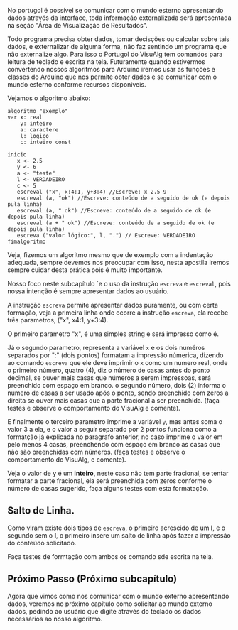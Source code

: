 No portugol é possível se comunicar com o mundo esterno apresentando dados através da interface, toda informação externalizada será apresentada na seção "Área de Visualização de Resultados".

Todo programa precisa obter dados, tomar decisções ou calcular sobre tais dados, e externalizar de alguma forma, não faz sentindo um programa que não externalize algo. Para isso o Portugol do VisuAlg tem comandos para leitura de teclado e escrita na tela. Futuramente quando estivermos convertendo nossos algoritmos para Arduino iremos usar as funções e classes do Arduino que nos permite obter dados e se comunicar com o mundo esterno conforme recursos disponíveis.

Vejamos o algoritmo abaixo:

```
algoritmo "exemplo"
var x: real
    y: inteiro
    a: caractere
    l: logico
    c: inteiro const
    
inicio
   x <- 2.5
   y <- 6
   a <- "teste"
   l <- VERDADEIRO
   c <- 5
   escreval ("x", x:4:1, y+3:4) //Escreve: x 2.5 9
   escreval (a, "ok") //Escreve: conteúdo de a seguido de ok (e depois pula linha)
   escreval (a, " ok") //Escreve: conteúdo de a seguido de ok (e depois pula linha)
   escreval (a + " ok") //Escreve: conteúdo de a seguido de ok (e depois pula linha)
   escreva ("valor lógico:", l, ".") // Escreve: VERDADEIRO
fimalgoritmo
```

Veja, fizemos um algoritmo mesmo que de exemplo com a indentação adequada, sempre devemos nos preocupar com isso, nesta apostila iremos sempre cuidar desta prática pois é muito importante.

Nosso foco neste subcapítulo ´e o uso da instrução `escreva` e `escreval`, pois nossa intenção é sempre apresentar dados ao usuário.

A instrução `escreva` permite apresentar dados puramente, ou com certa formação, veja a primeira linha onde ocorre a instrução `escreva`, ela recebe três parametros, ("x", x4:1, y+3:4).

O primeiro parametro "x", é uma simples string e será impresso como é.

Já o segundo parametro, representa a variável ```x``` e os dois numéros separados por ":" (dois pontos) formatam a impressão númerica, dizendo ao comando `escreva` que ele deve imprimir o ```x``` como um numero real, onde o primeiro número, quatro (4), diz o número de casas antes do ponto decimal, se ouver mais casas que números a serem impressoas, será preenchido com espaço em branco. o segundo número, dois (2) informa o numero de casas a ser usado após o ponto, sendo preenchido com zeros a direita se ouver mais casas que a parte fracional a ser preenchida. (faça testes e observe o comportamento do VisuAlg e comente).

E finalmente o terceiro parametro imprime a variável ```y```, mas antes soma o valor 3 a ela, e o valor a seguir separado por 2 pontos funciona como a formatção já explicada no paragrafo anterior, no caso imprime o valor em pelo menos 4 casas, preenchendo com espaço em branco as casas que não são preenchidas com números. (faça testes e observe o comportamento do VisuAlg, e comente).

Veja o valor de y é um **inteiro**, neste caso não tem parte fracional, se tentar formatar a parte fracional, ela será preenchida com zeros conforme o número de casas sugerido, faça alguns testes com esta formatação.

## Salto de Linha.
Como viram existe dois tipos de ```escreva```, o primeiro acrescido de um **l**, e o segundo sem o **l**, o primeiro insere um salto de linha após fazer a impressão do conteúdo solicitado.

Faça testes de formtação com ambos os comando sde escrita na tela.

## Próximo Passo (Próximo subcapítulo)
Agora que vimos como nos comunicar com o mundo externo apresentando dados, veremos no próximo capítulo como solicitar ao mundo externo dados, pedindo ao usuário que digite através do teclado os dados necessários ao nosso algoritmo.